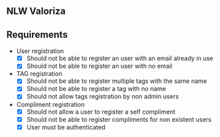 ## NLW Valoriza

## Requirements

 - User registration
    - [x] Should not be able to register an user with an email already in use
    - [x] Should not be able to register an user with no email

 - TAG registration
    - [x] Should not be able to register multiple tags with the same name
    - [x] Should not be able to register a tag with no name
    - [x] Should not allow tags registration by non admin users

 - Compliment registration
    - [x] Should not allow a user to register a self compliment
    - [x] Should not be able to register compliments for non existent users
    - [x] User must be authenticated